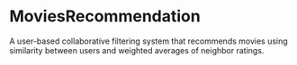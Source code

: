 # MoviesRecommendation
A user-based collaborative filtering system that recommends movies using similarity between users and weighted averages of neighbor ratings.
